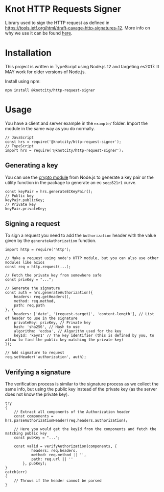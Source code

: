 # Knot HTTP Requests Signer

Library used to sign the HTTP request as defined in https://tools.ietf.org/html/draft-cavage-http-signatures-12.
More info on why we use it can be found [here](https://doc.knotcity.io/services/http-signature/).

# Installation

This project is written in TypeScript using Node.js 12 and targeting es2017.
It MAY work for older versions of Node.js.

Install using npm:
```
npm install @knotcity/http-request-signer
```

# Usage

You have a client and server example in the `example/` folder.
Import the module in the same way as you do normally.

```
// JavaScript
const hrs = require('@knotcity/http-request-signer');
// TypeScript
import hrs = require('@knotcity/http-request-signer');
```

## Generating a key

You can use the [crypto module](https://nodejs.org/api/crypto.html#crypto_crypto_generatekeypair_type_options_callback) from Node.js to generate a key pair or the utility function in the package to generate an ec `secp521r1` curve.

```
const keyPair = hrs.generateECKeyPair();
// Public key
keyPair.publicKey;
// Private key
keyPair.privateKey;
```

## Signing a request

To sign a request you need to add the `Authorization` header with the value given by the `generateAuthorization` function.

```
import http = require('http');

// Make a request using node's HTTP module, but you can also use other modules like axios
const req = http.request(...);

// Fetch the private key from somewhere safe
const privKey = "...";

// Generate the signature
const auth = hrs.generateAuthorization({
    headers: req.getHeaders(),
    method: req.method,
    path: req.path
}, {
    headers: ['date', '(request-target)', 'content-length'], // List of header to use in the signature
    privateKey: privKey, // Private key
    hash: 'sha256', // Hash to use
    algorithm: 'ecdsa', // Algorithm used for the key
    keyId: 'keyn1' // The key identifier (this is defined by you, to allow to find the public key matching the private key)
});

// Add signature to request
req.setHeader('authorization', auth);
```

## Verifying a signature

The verification process is similar to the signature process as we collect the same info, but using the public key instead of the private key (as the server does not know the private key).

```
try
{
    // Extract all components of the Authorization header
    const components = hrs.parseAuthorizationHeader(req.headers.authorization);
    
    // Here you would get the keyId from the components and fetch the matching public key
    const pubKey = "...";

    const valid = verifyAuthorization(components, {
            headers: req.headers,
            method: req.method || '',
            path: req.url || ''
        }, pubKey);
}
catch(err)
{
    // Throws if the header cannot be parsed
}
```
